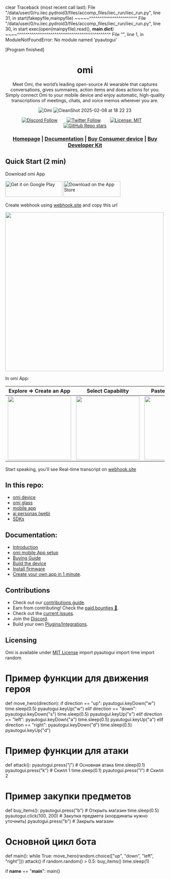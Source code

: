 clear
Traceback (most recent call last):
  File "/data/user/0/ru.iiec.pydroid3/files/accomp_files/iiec_run/iiec_run.py", line 31, in <module>
    start(fakepyfile,mainpyfile)
    ~~~~~^^^^^^^^^^^^^^^^^^^^^^^
  File "/data/user/0/ru.iiec.pydroid3/files/accomp_files/iiec_run/iiec_run.py", line 30, in start
    exec(open(mainpyfile).read(),  __main__.__dict__)
    ~~~~^^^^^^^^^^^^^^^^^^^^^^^^^^^^^^^^^^^^^^^^^^^^^
  File "<string>", line 1, in <module>
ModuleNotFoundError: No module named 'pyautogui'

[Program finished]<div align="center">

# **omi**

Meet Omi, the world’s leading open-source AI wearable that captures conversations, gives summaires, action items and does actions for you. Simply connect Omi to your mobile device and enjoy automatic, high-quality
transcriptions of meetings, chats, and voice memos wherever you are.

![Omi](https://github.com/user-attachments/assets/834d3fdb-31b5-4f22-ae35-da3d2b9a8f59)
![CleanShot 2025-02-08 at 18 22 23](https://github.com/user-attachments/assets/7a658366-9e02-4057-bde5-a510e1f0217a)


[![Discord Follow](https://dcbadge.vercel.app/api/server/ZutWMTJnwA?style=flat)](https://discord.gg/omi) &ensp;&ensp;&ensp;
[![Twitter Follow](https://img.shields.io/twitter/follow/kodjima33)](https://x.com/kodjima33) &ensp;&ensp;&ensp;
[![License: MIT](https://img.shields.io/badge/License-MIT-yellow.svg)](https://opensource.org/licenses/MIT)&ensp;&ensp;&ensp;
[![GitHub Repo stars](https://img.shields.io/github/stars/BasedHardware/Omi)](https://github.com/BasedHardware/Omi)

<h3>

[Homepage](https://omi.me/) | [Documentation](https://docs.omi.me/) | [Buy Consumer device](https://www.omi.me/cart/50230946562340:1) | [Buy Developer Kit](https://www.omi.me/products/omi-dev-kit-2)

</h3>



</div>

[//]: # (## Features)

[//]: # ()

[//]: # (- **Real-Time AI Audio Processing**: Leverage powerful on-device AI capabilities for real-time audio analysis.)

[//]: # (- **Low-powered Bluetooth**: Capture audio for 24h+ on a small button battery)

[//]: # (- **Open-Source Software**: Access and contribute to the pin's software stack, designed with openness and community collaboration in mind.)

[//]: # (- **Wearable Design**: Experience unparalleled convenience with ergonomic and lightweight design, perfect for everyday wear.)

## Quick Start (2 min)
Download omi App

[<img src='https://upload.wikimedia.org/wikipedia/commons/7/78/Google_Play_Store_badge_EN.svg' alt='Get it on Google Play' height="50px" width="180px">](https://play.google.com/store/apps/details?id=com.friend.ios)
[<img src='https://upload.wikimedia.org/wikipedia/commons/3/3c/Download_on_the_App_Store_Badge.svg' alt="Download on the App Store" height="50px" width="180px">](https://apps.apple.com/us/app/friend-ai-wearable/id6502156163)



Create webhook using [webhook.site](https://webhook.site) and copy this url 

<img src="https://github.com/user-attachments/assets/083a6ec4-4694-4c7a-843a-4a1a0c254453" width="500">

In omi App:

| Explore => Create an App  | Select Capability  | Paste Webhook URL | Install App 
| ------------- | ------------- | ------------- | ------------- | 
| <img src="https://github.com/user-attachments/assets/31809b81-7de2-4381-b5fc-5c9714972211" width="200">  |<img src="https://github.com/user-attachments/assets/59cfbe8e-7e3b-437f-81f7-25eb50ccdd7d" width="200">| <img src="https://github.com/user-attachments/assets/3d864ee8-555f-4ded-b4db-87ff78128323" width = "200">  | <img src="https://github.com/user-attachments/assets/58cf6da6-e245-415e-92e7-dc1f46583cfc" width="200">| 

Start speaking, you'll see Real-time transcript on [webhook.site ](https://webhook.site)







## In this repo:

- [omi device](https://github.com/BasedHardware/omi/tree/main/omi)
- [omi glass](https://github.com/BasedHardware/omi/tree/main/omiGlass)
- [mobile app](https://github.com/BasedHardware/omi/tree/main/app)
- [ai personas (web)](https://github.com/BasedHardware/omi/tree/main/personas-open-source)
- [SDKs](sdks)

## Documentation:

- [Introduction](https://docs.omi.me/)
- [omi mobile App setup](https://docs.omi.me/docs/developer/AppSetup)
- [Buying Guide](https://docs.omi.me/docs/assembly/Buying_Guide/)
- [Build the device](https://docs.omi.me/docs/assembly/Build_the_device/)
- [Install firmware](https://docs.omi.me/docs/get_started/Flash_device/)
- [Create your own app in 1 minute](https://docs.omi.me/docs/developer/apps/Introduction).


## Contributions

* Check out our [contributions guide](https://docs.omi.me/docs/developer/Contribution/).
* Earn from contributing! Check the [paid bounties 🤑](https://omi.me/bounties).
* Check out the [current issues](https://github.com/BasedHardware/Omi/issues).
* Join the [Discord](https://discord.gg/omi).
* Build your own [Plugins/Integrations](https://docs.omi.me/docs/developer/apps/Introduction).

[//]: # (## More links:)

[//]: # ()

[//]: # (- [Contributing]&#40;https://docs.omi.me/docs/developer/Contribution/&#41;)

[//]: # (- [Support]&#40;https://docs.omi.me/docs/info/Support/;)

[//]: # (- [BLE Protocol]&#40;https://docs.omi.me/docs/developer/Protocol/&#41;)

[//]: # (- [Plugins]&#40;https://docs.omi.me/docs/developer/Plugins/&#41;)

## Licensing

Omi is available under <a href="https://github.com/BasedHardware/omi/blob/main/LICENSE">MIT License</a>
import pyautogui
import time
import random

# Пример функции для движения героя
def move_hero(direction):
    if direction == "up":
        pyautogui.keyDown("w")
        time.sleep(0.5)
        pyautogui.keyUp("w")
    elif direction == "down":
        pyautogui.keyDown("s")
        time.sleep(0.5)
        pyautogui.keyUp("s")
    elif direction == "left":
        pyautogui.keyDown("a")
        time.sleep(0.5)
        pyautogui.keyUp("a")
    elif direction == "right":
        pyautogui.keyDown("d")
        time.sleep(0.5)
        pyautogui.keyUp("d")

# Пример функции для атаки
def attack():
    pyautogui.press("j")  # Основная атака
    time.sleep(0.1)
    pyautogui.press("k")  # Скилл 1
    time.sleep(0.1)
    pyautogui.press("l")  # Скилл 2

# Пример закупки предметов
def buy_items():
    pyautogui.press("b")  # Открыть магазин
    time.sleep(0.5)
    pyautogui.click(100, 200)  # Закупка предмета (координаты нужно уточнить)
    pyautogui.press("b")  # Закрыть магазин

# Основной цикл бота
def main():
    while True:
        move_hero(random.choice(["up", "down", "left", "right"]))
        attack()
        if random.random() > 0.5:
            buy_items()
        time.sleep(1)

if __name__ == "__main__":
    main()